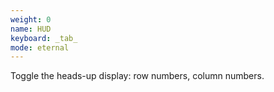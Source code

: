 ```yaml
---
weight: 0
name: HUD
keyboard: _tab_
mode: eternal
---
```

Toggle the heads-up display: row numbers, column numbers.